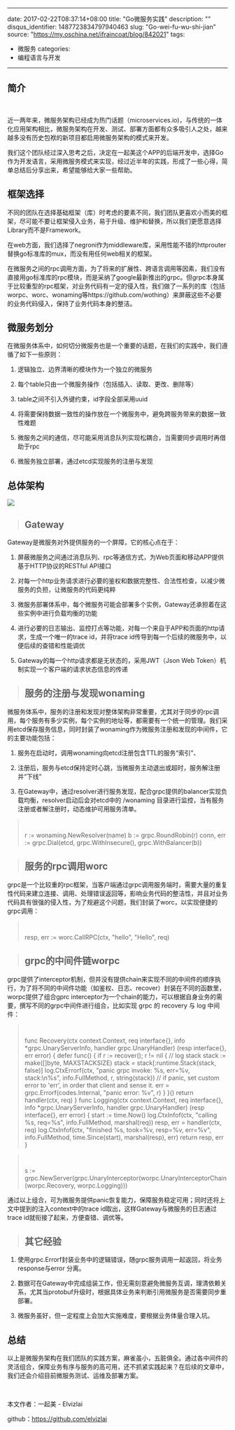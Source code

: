 
---
date: 2017-02-22T08:37:14+08:00
title: "Go微服务实践"
description: ""
disqus_identifier: 1487723834797940463
slug: "Go-wei-fu-wu-shi-jian"
source: "https://my.oschina.net/ifraincoat/blog/842021"
tags:
- 微服务
categories:
- 编程语言与开发
---

简介
----

 

近一两年来，微服务架构已经成为热门话题（microservices.io)，与传统的一体化应用架构相比，微服务架构在开发、测试、部署方面都有众多吸引人之处，越来越多没有历史包袱的新项目都启用微服务架构的模式来开发。

我们这个团队经过深入思考之后，决定在一起美这个APP的后端开发中，选择Go作为开发语言，采用微服务模式来实现，经过近半年的实践，形成了一些心得，简单总结后分享出来，希望能够给大家一些帮助。

框架选择
--------

不同的团队在选择基础框架（库）时考虑的要素不同，我们团队更喜欢小而美的框架，尽可能不要让框架侵入业务，易于升级、维护和替换，所以我们更愿意选择Library而不是Framework。

在web方面，我们选择了negroni作为middleware库，采用性能不错的httprouter替换go标准库的mux，而没有用任何web相关的框架。

在微服务之间的rpc调用方面，为了将来的扩展性、跨语言调用等因素，我们没有直接用go标准库的rpc模块，而是采纳了google最新推出的grpc。但grpc本身属于比较重型的rpc框架，对业务代码有一定的侵入性，我们做了一系列的库（包括worpc、worc、wonaming等https://github.com/wothing）来屏蔽这些不必要的业务代码侵入，保持了业务代码本身的整洁。

微服务划分
----------

在微服务体系中，如何切分微服务也是一个重要的话题，在我们的实践中，我们遵循了如下一些原则：

1.  逻辑独立、边界清晰的模块作为一个独立的微服务

2.  每个table只由一个微服务操作（包括插入、读取、更改、删除等）

3.  table之间不引入外键约束，id字段全部采用uuid

4.  将需要保持数据一致性的操作放在一个微服务中，避免跨服务带来的数据一致性难题

5.  微服务之间的通信，尽可能采用消息队列实现松耦合，当需要同步调用时再借助于rpc

6.  微服务独立部署，通过etcd实现服务的注册与发现

总体架构
--------

![](https://static.yushuangqi.com/blog/2017/0222083427akeh45ct1ujjpg.jpg)

> Gateway
> -------

Gateway是微服务对外提供服务的一个屏障，它的核心点在于：

1.  屏蔽微服务之间通过消息队列、rpc等通信方式，为Web页面和移动APP提供基于HTTP协议的RESTful
    API接口

2.  对每一个http业务请求进行必要的鉴权和数据完整性、合法性检查，以减少微服务的负担，让微服务的代码更纯粹

3.  微服务部署体系中，每个微服务可能会部署多个实例，Gateway还承担着在这些实例中进行负载均衡的功能

4.  进行必要的日志输出、监控打点等功能，对每一个来自于APP和页面的http请求，生成一个唯一的trace
    id，并将trace id传导到每一个后续的微服务中，以便后续的查错和性能调优

5.  Gateway的每一个http请求都是无状态的，采用JWT（Json Web
    Token）机制实现一个客户端的请求状态信息的传递

> 服务的注册与发现wonaming
> ------------------------

微服务体系中，服务的注册和发现对整体架构非常重要，尤其对于同步的rpc调用，每个服务有多少实例，每个实例的地址等，都需要有一个统一的管理。我们采用etcd保存服务信息，同时封装了wonaming作为微服务注册和发现的中间件，它的主要功能包括：

1.  服务在启动时，调用wonaming向etcd注册包含TTL的服务“索引”、

2.  注册后，服务与etcd保持定时心跳，当微服务主动退出或超时，服务解注册并“下线”

3.  在Gateway中，通过resolver进行服务发现，配合grpc提供的balancer实现负载均衡，resolver启动后会对etcd中的 /wonaming 目录进行监控，当有服务注册或者解注册时，动态维护可用服务清单。

>      
>
> r := wonaming.NewResolver(name) b := grpc.RoundRobin(r) conn, err :=
> grpc.Dial(etcd, grpc.WithInsecure(), grpc.WithBalancer(b))

> 服务的rpc调用worc
> -----------------

grpc是一个比较重的rpc框架，当客户端通过grpc调用服务端时，需要大量的重复性代码来建立连接、调用、处理错误返回等，影响业务代码的整洁性，并且对业务代码具有很强的侵入性，为了规避这个问题，我们封装了worc，以实现便捷的grpc调用：

>      
>
> resp, err := worc.CallRPC(ctx, "hello", "Hello", req)

> grpc的中间件链worpc
> -------------------

grpc提供了interceptor机制，但并没有提供chain来实现不同的中间件的顺序执行，为了将不同的中间件功能（如鉴权、日志、recover）封装在不同的函数里，worpc提供了组合gprc
interceptor为一个chain的能力，可以根据自身业务的需要，撰写不同的grpc中间件进行组合，比如实现
grpc 的 recovery 与 log 中间件：

>      
>
> func Recovery(ctx context.Context, req interface{}, info
> \*grpc.UnaryServerInfo, handler grpc.UnaryHandler) (resp interface{},
> err error) { defer func() { if r := recover(); r != nil { // log stack
> stack := make([]byte, MAXSTACKSIZE) stack =
> stack[:runtime.Stack(stack, false)] log.CtxErrorf(ctx, "panic grpc
> invoke: %s, err=%v, stack:\\n%s", info.FullMethod, r, string(stack))
> // if panic, set custom error to 'err', in order that client and sense
> it. err = grpc.Errorf(codes.Internal, "panic error: %v", r) } }()
> return handler(ctx, req) } func Logging(ctx context.Context, req
> interface{}, info \*grpc.UnaryServerInfo, handler grpc.UnaryHandler)
> (resp interface{}, err error) { start := time.Now() log.CtxInfof(ctx,
> "calling %s, req=%s", info.FullMethod, marshal(req)) resp, err =
> handler(ctx, req) log.CtxInfof(ctx, "finished %s, took=%v, resp=%v,
> err=%v", info.FullMethod, time.Since(start), marshal(resp), err)
> return resp, err }

>      
>
> s :=
> grpc.NewServer(grpc.UnaryInterceptor(worpc.UnaryInterceptorChain(worpc.Recovery,
> worpc.Logging)))

通过以上组合，可为微服务提供panic恢复能力，保障服务稳定可用；同时还将上文中提到的注入context中的trace
id取出，这样Gateway与微服务的日志通过trace
id就衔接了起来，方便查错、调优等。

> 其它经验
> --------

1.  使用grpc.Errorf封装业务中的逻辑错误，随grpc服务调用一起返回，将业务response与error
    分离。

2.  数据可在Gateway中完成组装工作，但无需刻意避免微服务互调，理清依赖关系，尤其当protobuf升级时，根据具体业务来判断引用微服务是否需要同步重部署。

3.  微服务虽好，但一定程度上会加大实施难度，要根据业务体量合理入坑。

总结
----

以上是微服务架构在我们团队的实践方案，麻雀虽小，五脏俱全。通过各中间件的灵活组合，保障业务有序与服务的高可用，还不抓紧实践起来？在后续的文章中，我们还会介绍目前微服务测试、运维及部署方案。

 

本文作者：一起美 - Elvizlai  

github：https://github.com/elvizlai

